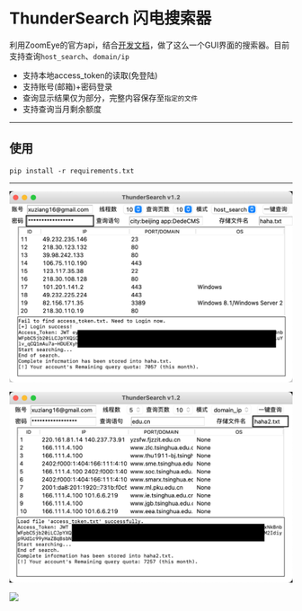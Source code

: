 # ThunderSearch 闪电搜索器

利用ZoomEye的官方api，结合[开发文档](https://www.zoomeye.org/doc#user)，做了这么一个GUI界面的搜索器。目前支持查询`host_search`、`domain/ip`

- 支持本地access_token的读取(免登陆)
- 支持账号(邮箱)+密码登录
- 查询显示结果仅为部分，完整内容保存至`指定的文件`
- 支持查询当月剩余额度

---
## 使用
```
pip install -r requirements.txt
```
---



![](ThunderSearch.png)

![](ThunderSearch2.png)

![](https://serverless-page-bucket-lv779z7b-1307395653.cos-website.ap-shanghai.myqcloud.com/ThunderSearch/ThunderSearch_txt.png)
